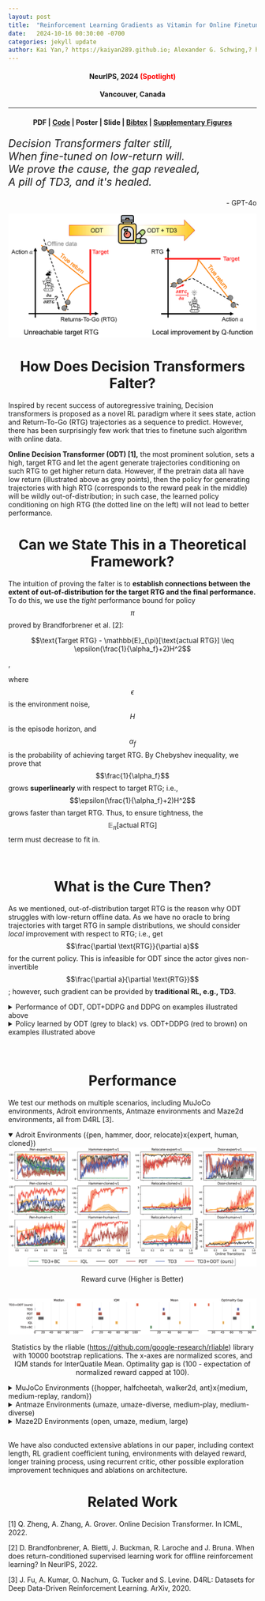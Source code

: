 ```yaml
---
layout: post
title:  "Reinforcement Learning Gradients as Vitamin for Online Finetuning Decision Transformers" 
date:   2024-10-16 00:30:00 -0700
categories: jekyll update
author: Kai Yan,? https://kaiyan289.github.io; Alexander G. Schwing,? https://alexander-schwing.de; Yu-Xiong Wang? https://yxw.web.illinois.edu
---
```


<script
  src="https://cdn.mathjax.org/mathjax/latest/MathJax.js?config=TeX-AMS-MML_HTMLorMML"
  type="text/javascript">
</script>

<h4 align="center"> NeurIPS, 2024 <font color="red"><b>(Spotlight)</b></font></h4>  
<h4 align="center"> Vancouver, Canada </h4>  
<hr>
<h4 align="center"> PDF | <a href="https://github.com/KaiYan289/RL_as_Vitamin_for_Online_Decision_Transformers">Code</a> | Poster | Slide | <a href="/bibtex/ODTTD3.txt">Bibtex</a> | <a href="/assets/breakdown_rliable.rar">Supplementary Figures</a></h4>

<div class="quote"><p style='font-size:16pt'><i>
Decision Transformers falter still,<br>
When fine-tuned on low-return will.<br>
We prove the cause, the gap revealed,<br>
A pill of TD3, and it's healed.</i></p><p align="right">- GPT-4o</p></div> 

<img src="/assets/ODTTD3-teaser.png"> 

<br>
<h1 align="center">How Does Decision Transformers Falter?</h1> 

Inspired by recent success of autoregressive training, Decision transformers is proposed as a novel RL paradigm where it sees state, action and Return-To-Go (RTG) trajectories as a sequence to predict. However, there has been surprisingly few work that tries to finetune such algorithm with online data.

**Online Decision Transformer (ODT) [1],** the most prominent solution,  sets a high, target RTG and let the agent generate trajectories conditioning on such RTG to get higher return data. However, if the pretrain data all have low return (illustrated above as grey points), then the policy for generating trajectories with high RTG (corresponds to the reward peak in the middle) will be wildly out-of-distribution; in such case, the learned policy conditioning on high RTG (the dotted line on the left) will not lead to better performance.
<br>
<h1 align="center">Can we State This in a Theoretical Framework?</h1>

The intuition of proving the falter is to **establish connections between the extent of out-of-distribution for the target RTG and the final performance.** To do this, we use the *tight* performance bound for policy $$\pi$$ proved by Brandforbrener et al. [2]:

<p align="center">$$\text{Target RTG} - \mathbb{E}_{\pi}[\text{actual RTG}] \leq \epsilon(\frac{1}{\alpha_f}+2)H^2$$</p>,

where $$\epsilon$$ is the environment noise, $$H$$ is the episode horizon, and $$\alpha_f$$ is the probability of achieving target RTG. By Chebyshev inequality, we prove that $$\frac{1}{\alpha_f}$$ grows **superlinearly** with respect to target RTG; i.e., $$\epsilon(\frac{1}{\alpha_f}+2)H^2$$ grows faster than target RTG. Thus, to ensure tightness, the $$\mathbb{E}_{\pi}[\text{actual RTG}]$$ term must decrease to fit in.

<br>
<h1 align="center">What is the Cure Then?</h1>

As we mentioned, out-of-distribution target RTG is the reason why ODT struggles with low-return offline data. As we have no oracle to bring trajectories with target RTG in sample distributions, we should consider *local* improvement with respect to RTG; i.e., get $$\frac{\partial \text{RTG}}{\partial a}$$ for the current policy. This is infeasible for ODT since the actor gives non-invertible $$\frac{\partial a}{\partial \text{RTG}}$$; however, such gradient can be provided by **traditional RL, e.g., TD3**. 

<details>
<summary>Performance of ODT, ODT+DDPG and DDPG on examples illustrated above</summary>
<center>
<img src="/assets/reward.png" width="400">
</center>
</details>
<details>
<summary>Policy learned by ODT (grey to black) vs. ODT+DDPG (red to brown) on examples illustrated above</summary>
<center>
<img src="/assets/ODT-actor.png" width="400">
<br>
In the example illustrated above, 0 is the reward peak, while offline data are all on the two imbalanced feet of the return hill. ODT+DDPG finds the hidden reward peak while ODT fails.
</center>
</details>
<br>
<br>
<h1 align="center">Performance</h1>

We test our methods on multiple scenarios, including MuJoCo environments, Adroit environments, Antmaze environments and Maze2d environments, all from D4RL [3].

<details open>
	<summary>Adroit Environments ({pen, hammer, door, relocate}x{expert, human, cloned})</summary>    
                 <img src="/assets/ODTTD3-res/plot-0516-Adroit.png">
                <p align="center">Reward curve (Higher is Better)</p>
                   <br>
                 <img src="/assets/ODTTD3-res/rliable-adroit-finalv2.png">
                <p align="center">Statistics by the rliable (<a href="https://github.com/google-research/rliable">https://github.com/google-research/rliable</a>) library with 10000 bootstrap replications. The x-axes are normalized scores, and IQM stands for InterQuatile Mean. Optimality gap is (100 - expectation of normalized reward capped at 100).</p>
</details>

<details>
	<summary>MuJoCo Environments ({hopper, halfcheetah, walker2d, ant}x{medium, medium-replay, random})</summary>
                 <img src="/assets/ODTTD3-res/plot-0516-mujoco.png">
                <p align="center">Reward curve (Higher is Better)</p>
                 <br>
                 <img src="/assets/ODTTD3-res/rliable-normal-finalv2.png">
                <p align="center">Statistics by the rliable (<a href="https://github.com/google-research/rliable">https://github.com/google-research/rliable</a>) library with 10000 bootstrap replications. The x-axes are normalized scores, and IQM stands for InterQuatile Mean. Optimality gap is (100 - expectation of normalized reward capped at 100).</p>
</details>

<details>
	<summary>Antmaze Environments (umaze, umaze-diverse, medium-play, medium-diverse)</summary>
                 <img src="/assets/ODTTD3-res/plot-0516-Antmaze.png">
                <p align="center">Reward curve (Higher is Better)</p>
                 <br>
                 <img src="/assets/ODTTD3-res/rliable-antmaze-finalv2.png">
                <p align="center">Statistics by the rliable (<a href="https://github.com/google-research/rliable">https://github.com/google-research/rliable</a>) library with 10000 bootstrap replications. The x-axes are normalized scores, and IQM stands for InterQuatile Mean. Optimality gap is (100 - expectation of normalized reward capped at 100).</p>
</details>

<details>
	<summary>Maze2D Environments (open, umaze, medium, large)</summary>
                 <img src="/assets/ODTTD3-res/plot-0516-maze.png">
                <p align="center">Reward curve (Higher is Better)</p>
                 <br>
                 <img src="/assets/ODTTD3-res/rliable-maze2d-finalv2.png">
                <p align="center">Statistics by the rliable (<a href="https://github.com/google-research/rliable">https://github.com/google-research/rliable</a>) library with 10000 bootstrap replications. The x-axes are normalized scores, and IQM stands for InterQuatile Mean. Optimality gap is (100 - expectation of normalized reward capped at 100).</p>
</details>
<br>

We have also conducted extensive ablations in our paper, including context length, RL gradient coefficient tuning, environments with delayed reward, longer training process, using recurrent critic, other possible exploration improvement techniques and ablations on architecture.
<br>
<h1 align="center">Related Work</h1>

[1] Q. Zheng, A. Zhang, A. Grover. Online Decision Transformer. In ICML, 2022.

[2] D. Brandfonbrener, A. Bietti, J. Buckman, R. Laroche and J. Bruna. When does return-conditioned supervised learning work for offline reinforcement learning? In NeurIPS, 2022. 

[3] J. Fu, A. Kumar, O. Nachum, G. Tucker and S. Levine. D4RL: Datasets for Deep Data-Driven Reinforcement Learning. ArXiv, 2020.